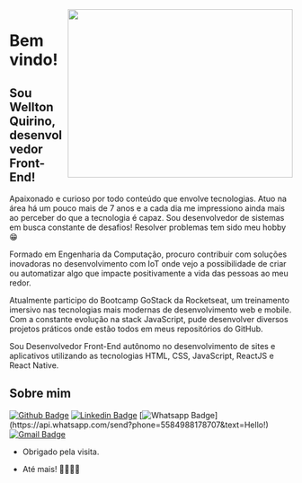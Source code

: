 <img align="right" width="400" height="300" src="https://user-images.githubusercontent.com/12499627/109495092-8c5f1e80-7a6d-11eb-9bde-851e93f30f3b.gif">

# Bem vindo!
 
## Sou Wellton Quirino, desenvolvedor Front-End!
 
Apaixonado e curioso por todo conteúdo que envolve tecnologias. Atuo na área há um pouco mais de 7 anos e a cada dia me impressiono ainda mais ao perceber do que a tecnologia é capaz. Sou desenvolvedor de sistemas em busca constante de desafios! Resolver problemas tem sido meu hobby 😁

Formado em Engenharia da Computação, procuro contribuir com soluções inovadoras no desenvolvimento com IoT onde vejo a possibilidade de criar ou automatizar algo que impacte positivamente a vida das pessoas ao meu redor.

Atualmente participo do Bootcamp GoStack da Rocketseat, um treinamento imersivo nas tecnologias mais modernas de desenvolvimento web e mobile. Com a constante evolução na stack JavaScript, pude desenvolver diversos projetos práticos onde estão todos em meus repositórios do GitHub.

Sou Desenvolvedor Front-End autônomo no desenvolvimento de sites e aplicativos utilizando as tecnologias HTML, CSS, JavaScript, ReactJS e React Native.
 
 
## Sobre mim 
[![Github Badge](https://img.shields.io/badge/-Github-000?style=flat-square&logo=Github&logoColor=white&link=https://github.com/WelltonQ)](https://github.com/WelltonQ)
[![Linkedin Badge](https://img.shields.io/badge/-LinkedIn-blue?style=flat-square&logo=Linkedin&logoColor=white&link=https://www.linkedin.com/in/welltonquirino95/)](https://www.linkedin.com/in/welltonquirino95/)
[![Whatsapp Badge](https://img.shields.io/badge/-Whatsapp-4CA143?style=flat-square&labelColor=4CA143&logo=whatsapp&logoColor=white&link=https://api.whatsapp.com/send?phone=5584988178707&text=Hello!)](https://api.whatsapp.com/send?phone=5584988178707&text=Hello!)
[![Gmail Badge](https://img.shields.io/badge/-Gmail-c14438?style=flat-square&logo=Gmail&logoColor=white&link=mailto:welltonquirino@gmail.com)](mailto:welltonquirino@gmail.com)
 
- Obrigado pela visita. 
 
- Até mais! 🙋‍♂️👨‍💻

